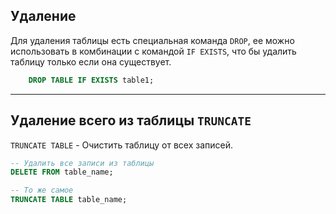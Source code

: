 Удаление
---

Для удаления таблицы есть специальная команда `DROP`, ее можно использовать в 
комбинации с командой `IF EXISTS`, что бы удалить таблицу только если она существует.

```sql
    DROP TABLE IF EXISTS table1;
```

---
Удаление всего из таблицы `TRUNCATE`
---

`TRUNCATE TABLE` - Очистить таблицу от всех записей.

```sql
-- Удалить все записи из таблицы
DELETE FROM table_name;

-- То же самое
TRUNCATE TABLE table_name;
```






